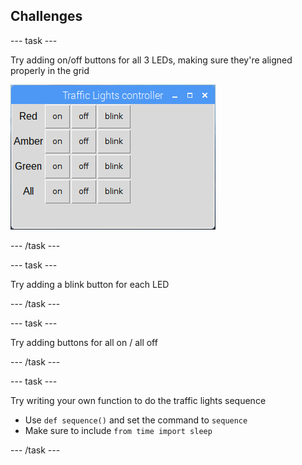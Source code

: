 ## Challenges

\--- task \---

Try adding on/off buttons for all 3 LEDs, making sure they're aligned properly in the grid

![](images/guizero-4.png)

\--- /task \---

\--- task \---

Try adding a blink button for each LED

\--- /task \---

\--- task \---

Try adding buttons for all on / all off

\--- /task \---

\--- task \---

Try writing your own function to do the traffic lights sequence

- Use `def sequence()` and set the command to `sequence`
- Make sure to include `from time import sleep`

\--- /task \---